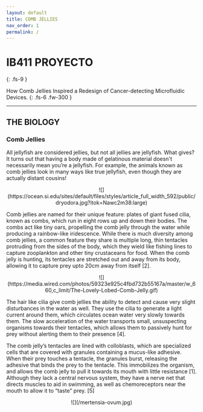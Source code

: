 ```yaml
---
layout: default
title: COMB JELLIES
nav_order: 1
permalink: /
---
```


# IB411 PROYECTO
{: .fs-9 }

How Comb Jellies Inspired a Redesign of Cancer-detecting Microfluidic Devices.
{: .fs-6 .fw-300 }

---

## THE BIOLOGY

### Comb Jellies 
All jellyfish are considered jellies, but not all jellies are jellyfish. What gives? It turns out that having a body made of gelatinous material doesn't necessarily mean you’re a jellyfish. For example, the animals known as comb jellies look in many ways like true jellyfish, even though they are actually distant cousins!
<p align="middle">
![](https://ocean.si.edu/sites/default/files/styles/article_full_width_592/public/dryodora.jpg?itok=Nawc2m38:large)
</p>
Comb jellies are named for their unique feature: plates of giant fused cilia, known as combs, which run in eight rows up and down their bodies. The combs act like tiny oars, propelling the comb jelly through the water while producing a rainbow-like iridescence. While there is much diversity among comb jellies, a common feature they share is multiple long, thin tentacles protruding from the sides of the body, which they wield like fishing lines to capture zooplankton and other tiny crustaceans for food. When the comb jelly is hunting, its tentacles are stretched out and away from its body, allowing it to capture prey upto 20cm away from itself [2].

<p align="middle">
![](https://media.wired.com/photos/59323e925c4fbd732b55167a/master/w_660,c_limit/The-Lovely-Lobed-Comb-Jelly.gif)
</p>
The hair like cilia give comb jellies the ability to detect and cause very slight disturbances in the water as well. They use the cilia to generate a light current around them, which circulates ocean water very slowly towards them. The slow acceleration of the water transports small, unsuspecting organisms towards their tentacles, which allows them to passively hunt for prey without alerting them to their presence [4]. 

The comb jelly’s tentacles are lined with colloblasts, which are specialized cells that are covered with granules containing a mucus-like adhesive. When their prey touches a tentacle, the granules burst, releasing the adhesive that binds the prey to the tentacle. This immobilizes the organism, and allows the comb jelly to pull it towards its mouth with little resistance [1]. Although they lack a central nervous system, they have a nerve net that directs muscles to aid in swimming, as well as chemoreceptors near the mouth to allow it to “taste” prey. [5] 

<p align="middle">
![](/mertensia-ovum.jpg)
</p>


